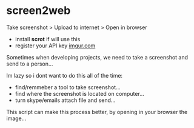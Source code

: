 screen2web
==========

Take screenshot &gt; Upload to internet &gt; Open in browser


- install <b>scrot</b> if will use this
- register your API key <a href="http://imgur.com/register/api_anon">imgur.com</a>


Sometimes when developing projects, we need to take a screenshot and send to a person...

Im lazy so i dont want to do this all of the time:
- find/remmeber a tool to take screenshot...
- find where the screenshot is located on computer...
- turn skype/emails attach file and send...


This script can make this process better, by opening in your browser the image...
